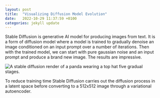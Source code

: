 ```yaml
---
layout: post
title:  "Visualizing Diffusion Model Evolution"
date:   2022-10-29 11:37:59 +0100
categories: jekyll update
---
```


Stable Diffusion is generative AI model for producing images from text. It is a form of diffusion model where a model is trained to gradually denoise an image conditioned on an input prompt over a number of iterations. Then with the trained model, we can start with pure gaussian noise and an input prompt and produce a brand new image. The results are impressive.

![A stable diffusion render of a panda wearing a top hat five gradual stages.](/assets/images/pandatop.png)

To reduce training time Stable Diffusion carries out the diffusion process in a latent space before converting to a 512x512 image through a variational autoencoder.